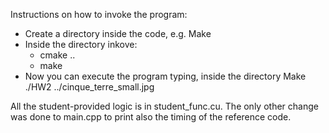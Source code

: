Instructions on how to invoke the program:
- Create a directory inside the code, e.g. Make
- Inside the directory inkove: 
	- cmake ..
	- make
- Now you can execute the program typing, inside the directory Make
 ./HW2 ../cinque_terre_small.jpg

All the student-provided logic is in student_func.cu. The only other change was done to main.cpp to print also the timing of the reference code.
